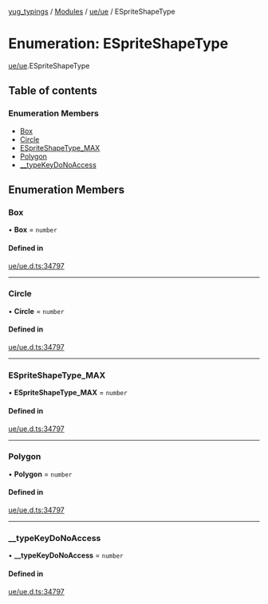 [yug_typings](../README.md) / [Modules](../modules.md) / [ue/ue](../modules/ue_ue.md) / ESpriteShapeType

# Enumeration: ESpriteShapeType

[ue/ue](../modules/ue_ue.md).ESpriteShapeType

## Table of contents

### Enumeration Members

- [Box](ue_ue.ESpriteShapeType.md#box)
- [Circle](ue_ue.ESpriteShapeType.md#circle)
- [ESpriteShapeType\_MAX](ue_ue.ESpriteShapeType.md#espriteshapetype_max)
- [Polygon](ue_ue.ESpriteShapeType.md#polygon)
- [\_\_typeKeyDoNoAccess](ue_ue.ESpriteShapeType.md#__typekeydonoaccess)

## Enumeration Members

### Box

• **Box** = `number`

#### Defined in

[ue/ue.d.ts:34797](https://github.com/YugMetaverse/yug_typings/blob/b7d9b19/ue/ue.d.ts#L34797)

___

### Circle

• **Circle** = `number`

#### Defined in

[ue/ue.d.ts:34797](https://github.com/YugMetaverse/yug_typings/blob/b7d9b19/ue/ue.d.ts#L34797)

___

### ESpriteShapeType\_MAX

• **ESpriteShapeType\_MAX** = `number`

#### Defined in

[ue/ue.d.ts:34797](https://github.com/YugMetaverse/yug_typings/blob/b7d9b19/ue/ue.d.ts#L34797)

___

### Polygon

• **Polygon** = `number`

#### Defined in

[ue/ue.d.ts:34797](https://github.com/YugMetaverse/yug_typings/blob/b7d9b19/ue/ue.d.ts#L34797)

___

### \_\_typeKeyDoNoAccess

• **\_\_typeKeyDoNoAccess** = `number`

#### Defined in

[ue/ue.d.ts:34797](https://github.com/YugMetaverse/yug_typings/blob/b7d9b19/ue/ue.d.ts#L34797)
